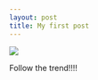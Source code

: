 ```yaml
---
layout: post
title: My first post
---
```


![](https://encrypted-tbn0.gstatic.com/images?q=tbn:ANd9GcRIQRL7bN_NNXAWsaiYLcbBFg8cmltrdQkjQe-xHgkYxKxupr1Xxw)  

Follow the trend!!!!
